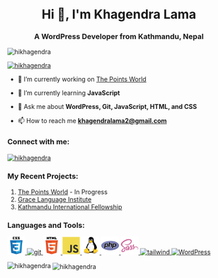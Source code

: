 <h1 align="center">Hi 👋, I'm Khagendra Lama</h1>
<h3 align="center">A WordPress Developer from Kathmandu, Nepal</h3>

<p align="left"> <img src="https://komarev.com/ghpvc/?username=hikhagendra&label=Profile%20views&color=0e75b6&style=flat" alt="hikhagendra" /> </p>

<p align="left"> <a href="https://github.com/ryo-ma/github-profile-trophy"><img src="https://github-profile-trophy.vercel.app/?username=hikhagendra" alt="hikhagendra" /></a> </p>

- 🔭 I’m currently working on [The Points World](https://thepointsworld.com/)

- 🌱 I’m currently learning **JavaScript**

- 💬 Ask me about **WordPress, Git, JavaScript, HTML, and CSS**

- 📫 How to reach me **khagendralama2@gmail.com**

<h3 align="left">Connect with me:</h3>
<p align="left">
<a href="https://linkedin.com/in/hikhagendra" target="blank"><img align="center" src="https://raw.githubusercontent.com/rahuldkjain/github-profile-readme-generator/master/src/images/icons/Social/linked-in-alt.svg" alt="hikhagendra" height="30" width="40" /></a>
</p>

<h3 align="left">My Recent Projects:</h3>
<ol>
  <li><a href="https://thepointsworld.com/">The Points World</a> - In Progress</li>
  <li><a href="https://gracelanguageinstitute.com/">Grace Language Institute</a></li>
  <li><a href="https://www.kifellowship.org/">Kathmandu International Fellowship</a></li>
</ol>

<h3 align="left">Languages and Tools:</h3>
<p align="left"> <a href="https://www.w3schools.com/css/" target="_blank" rel="noreferrer"> <img src="https://raw.githubusercontent.com/devicons/devicon/master/icons/css3/css3-original-wordmark.svg" alt="css3" width="40" height="40"/> </a> <a href="https://git-scm.com/" target="_blank" rel="noreferrer"> <img src="https://www.vectorlogo.zone/logos/git-scm/git-scm-icon.svg" alt="git" width="40" height="40"/> </a> <a href="https://www.w3.org/html/" target="_blank" rel="noreferrer"> <img src="https://raw.githubusercontent.com/devicons/devicon/master/icons/html5/html5-original-wordmark.svg" alt="html5" width="40" height="40"/> </a> <a href="https://developer.mozilla.org/en-US/docs/Web/JavaScript" target="_blank" rel="noreferrer"> <img src="https://raw.githubusercontent.com/devicons/devicon/master/icons/javascript/javascript-original.svg" alt="javascript" width="40" height="40"/> </a> <a href="https://www.linux.org/" target="_blank" rel="noreferrer"> <img src="https://raw.githubusercontent.com/devicons/devicon/master/icons/linux/linux-original.svg" alt="linux" width="40" height="40"/> </a> <a href="https://www.php.net" target="_blank" rel="noreferrer"> <img src="https://raw.githubusercontent.com/devicons/devicon/master/icons/php/php-original.svg" alt="php" width="40" height="40"/> </a> <a href="https://sass-lang.com" target="_blank" rel="noreferrer"> <img src="https://raw.githubusercontent.com/devicons/devicon/master/icons/sass/sass-original.svg" alt="sass" width="40" height="40"/> </a> <a href="https://tailwindcss.com/" target="_blank" rel="noreferrer"> <img src="https://www.vectorlogo.zone/logos/tailwindcss/tailwindcss-icon.svg" alt="tailwind" width="40" height="40"/> </a> <a href="https://wordpress.org/" target="_blank" rel="noreferrer"> <img src="https://upload.wikimedia.org/wikipedia/commons/9/98/WordPress_blue_logo.svg" alt="WordPress" width="40" height="40"/> </a> </p>

<p><img align="left" src="https://github-readme-stats.vercel.app/api/top-langs?username=hikhagendra&show_icons=true&locale=en&layout=compact" alt="hikhagendra" /></p>

<p>&nbsp;<img align="center" src="https://github-readme-stats.vercel.app/api?username=hikhagendra&show_icons=true&locale=en" alt="hikhagendra" /></p>
